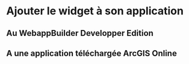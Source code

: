 # Ajouter le widget à son application

## Au WebappBuilder Developper Edition





## A une application téléchargée ArcGIS Online



